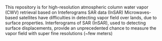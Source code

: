 This repository is for high-resolution atmospheric column water vapor (CWV) retrieval based on Inteferograms SAR data (InSAR)
Microwaves-based satellites have difficulties in detecting vapor field over lands, due to surface properties.
Interferograms of SAR (InSAR), used to detecting surface displacements, provide an unprecedented chance to measure the vapor field with super fine resolutions (~few meters)

